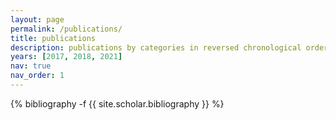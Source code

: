 ```yaml
---
layout: page
permalink: /publications/
title: publications
description: publications by categories in reversed chronological order. generated by jekyll-scholar.
years: [2017, 2018, 2021]
nav: true
nav_order: 1
---
```

<!-- _pages/publications.md -->
<div class="publications">

{% bibliography -f {{ site.scholar.bibliography }} %}

</div>
